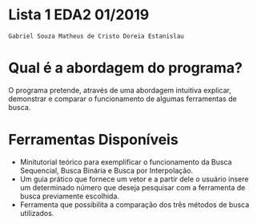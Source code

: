 # Lista 1 EDA2 01/2019
```
Gabriel Souza Matheus de Cristo Doreia Estanislau
```

#  Qual é a abordagem do programa?
O programa pretende, através de uma abordagem intuitiva explicar, demonstrar e comparar o funcionamento de algumas ferramentas de busca.

# Ferramentas Disponíveis
  - Minitutorial teórico para exemplificar o funcionamento da Busca Sequencial, Busca Binária e Busca por Interpolação.
  - Um guia prático que fornece um vetor e a partir dele o usuário insere um determinado número que deseja pesquisar com a ferramenta de busca previamente escolhida.
  - Ferramenta que possibilita a comparação dos três métodos de busca utilizados.
